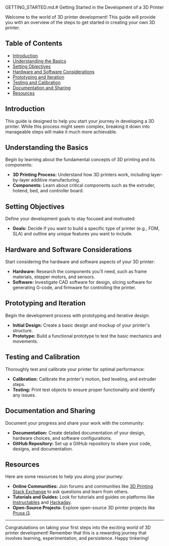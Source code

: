 GETTING_STARTED.md.# Getting Started in the Development of a 3D Printer

Welcome to the world of 3D printer development! This guide will provide you with an overview of the steps to get started in creating your own 3D printer.


## Table of Contents
- [Introduction](#introduction)
- [Understanding the Basics](#understanding-the-basics)
- [Setting Objectives](#setting-objectives)
- [Hardware and Software Considerations](#hardware-and-software-considerations)
- [Prototyping and Iteration](#prototyping-and-iteration)
- [Testing and Calibration](#testing-and-calibration)
- [Documentation and Sharing](#documentation-and-sharing)
- [Resources](#resources)

## Introduction
This guide is designed to help you start your journey in developing a 3D printer. While this process might seem complex, breaking it down into manageable steps will make it much more achievable.

## Understanding the Basics
Begin by learning about the fundamental concepts of 3D printing and its components:

- **3D Printing Process:** Understand how 3D printers work, including layer-by-layer additive manufacturing.
- **Components:** Learn about critical components such as the extruder, hotend, bed, and controller board.

## Setting Objectives
Define your development goals to stay focused and motivated:

- **Goals:** Decide if you want to build a specific type of printer (e.g., FDM, SLA) and outline any unique features you want to include.

## Hardware and Software Considerations
Start considering the hardware and software aspects of your 3D printer:

- **Hardware:** Research the components you'll need, such as frame materials, stepper motors, and sensors.
- **Software:** Investigate CAD software for design, slicing software for generating G-code, and firmware for controlling the printer.

## Prototyping and Iteration
Begin the development process with prototyping and iterative design:

- **Initial Design:** Create a basic design and mockup of your printer's structure.
- **Prototype:** Build a functional prototype to test the basic mechanics and movements.

## Testing and Calibration
Thoroughly test and calibrate your printer for optimal performance:

- **Calibration:** Calibrate the printer's motion, bed leveling, and extruder steps.
- **Testing:** Print test objects to ensure proper functionality and identify any issues.

## Documentation and Sharing
Document your progress and share your work with the community:

- **Documentation:** Create detailed documentation of your design, hardware choices, and software configurations.
- **GitHub Repository:** Set up a GitHub repository to share your code, designs, and documentation.

## Resources
Here are some resources to help you along your journey:

- **Online Communities:** Join forums and communities like [3D Printing Stack Exchange](https://3dprinting.stackexchange.com/) to ask questions and learn from others.
- **Tutorials and Guides:** Look for tutorials and guides on platforms like [Instructables](https://www.instructables.com/) and [Hackaday](https://hackaday.io/).
- **Open-Source Projects:** Explore open-source 3D printer projects like [Prusa i3](https://www.prusa3d.com/prusa-i3/).

---

Congratulations on taking your first steps into the exciting world of 3D printer development! Remember that this is a rewarding journey that involves learning, experimentation, and persistence. Happy tinkering!
